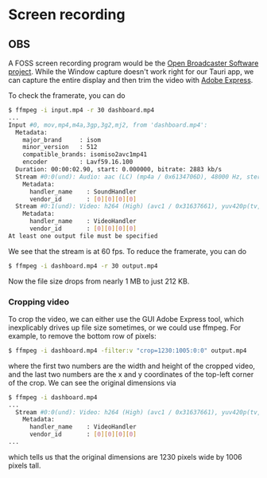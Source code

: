 # Screen recording

## OBS

A FOSS screen recording program would be the [Open Broadcaster Software project](https://obsproject.com/). While the Window capture doesn't work right for our Tauri app, we can capture the entire display and then trim the video with [Adobe Express](https://www.adobe.com/express/feature/video/crop).

To check the framerate, you can do

```bash
$ ffmpeg -i input.mp4 -r 30 dashboard.mp4
...
Input #0, mov,mp4,m4a,3gp,3g2,mj2, from 'dashboard.mp4':
  Metadata:
    major_brand     : isom
    minor_version   : 512
    compatible_brands: isomiso2avc1mp41
    encoder         : Lavf59.16.100
  Duration: 00:00:02.90, start: 0.000000, bitrate: 2883 kb/s
  Stream #0:0(und): Audio: aac (LC) (mp4a / 0x6134706D), 48000 Hz, stereo, fltp, 2 kb/s (default)
    Metadata:
      handler_name    : SoundHandler
      vendor_id       : [0][0][0][0]
  Stream #0:1(und): Video: h264 (High) (avc1 / 0x31637661), yuv420p(tv, bt709), 1230x1006 [SAR 1:1 DAR 615:503], 2901 kb/s, 60 fps, 60 tbr, 15360 tbn, 120 tbc (default)
    Metadata:
      handler_name    : VideoHandler
      vendor_id       : [0][0][0][0]
At least one output file must be specified

```

We see that the stream is at 60 fps. To reduce the framerate, you can do

```bash
$ ffmpeg -i dashboard.mp4 -r 30 output.mp4
```

Now the file size drops from nearly 1 MB to just 212 KB.

### Cropping video

To crop the video, we can either use the GUI Adobe Express tool, which inexplicably drives up file size sometimes, or we could use ffmpeg. For example, to remove the bottom row of pixels:

```bash
$ ffmpeg -i dashboard.mp4 -filter:v "crop=1230:1005:0:0" output.mp4
```

where the first two numbers are the width and height of the cropped video, and the last two numbers are the x and y coordinates of the top-left corner of the crop. We can see the original dimensions via

```bash
$ ffmpeg -i dashboard.mp4
...
  Stream #0:0(und): Video: h264 (High) (avc1 / 0x31637661), yuv420p(tv, bt709), 1230x1006 [SAR 1:1 DAR 615:503], 578 kb/s, 30 fps, 30 tbr, 15360 tbn, 60 tbc (default)
    Metadata:
      handler_name    : VideoHandler
      vendor_id       : [0][0][0][0]
...
```

which tells us that the original dimensions are 1230 pixels wide by 1006 pixels tall.
